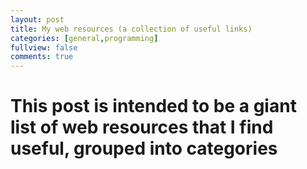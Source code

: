 ```yaml
---
layout: post
title: My web resources (a collection of useful links)
categories: [general,programming]
fullview: false
comments: true
---
```


# This post is intended to be a giant list of web resources that I find useful, grouped into categories
